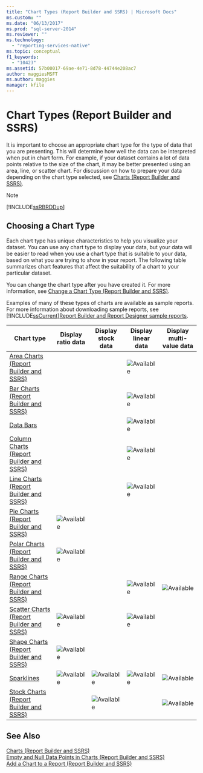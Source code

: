```yaml
---
title: "Chart Types (Report Builder and SSRS) | Microsoft Docs"
ms.custom: ""
ms.date: "06/13/2017"
ms.prod: "sql-server-2014"
ms.reviewer: ""
ms.technology: 
  - "reporting-services-native"
ms.topic: conceptual
f1_keywords: 
  - "10423"
ms.assetid: 57b00017-69ae-4e71-8d78-44744e208ac7
author: maggiesMSFT
ms.author: maggies
manager: kfile
---
```

# Chart Types (Report Builder and SSRS)
  It is important to choose an appropriate chart type for the type of data that you are presenting. This will determine how well the data can be interpreted when put in chart form. For example, if your dataset contains a lot of data points relative to the size of the chart, it may be better presented using an area, line, or scatter chart. For discussion on how to prepare your data depending on the chart type selected, see [Charts &#40;Report Builder and SSRS&#41;](charts-report-builder-and-ssrs.md).  
  
> [!NOTE]  
>  [!INCLUDE[ssRBRDDup](../../includes/ssrbrddup-md.md)]  
  
## Choosing a Chart Type  
 Each chart type has unique characteristics to help you visualize your dataset. You can use any chart type to display your data, but your data will be easier to read when you use a chart type that is suitable to your data, based on what you are trying to show in your report. The following table summarizes chart features that affect the suitability of a chart to your particular dataset.  
  
 You can change the chart type after you have created it. For more information, see [Change a Chart Type &#40;Report Builder and SSRS&#41;](change-a-chart-type-report-builder-and-ssrs.md).  
  
 Examples of many of these types of charts are available as sample reports. For more information about downloading sample reports, see [!INCLUDE[ssCurrent](../../includes/sscurrent-md.md)][Report Builder and Report Designer sample reports](https://go.microsoft.com/fwlink/?LinkId=198283).  
  
|Chart type|Display ratio data|Display stock data|Display linear data|Display multi-value data|  
|----------------|------------------------|------------------------|-------------------------|-------------------------------|  
|[Area Charts &#40;Report Builder and SSRS&#41;](area-charts-report-builder-and-ssrs.md)|||![Available](../media/greencheck.gif "Available")||  
|[Bar Charts &#40;Report Builder and SSRS&#41;](bar-charts-report-builder-and-ssrs.md)|||![Available](../media/greencheck.gif "Available")||  
|[Data Bars](sparklines-and-data-bars-report-builder-and-ssrs.md)|||![Available](../media/greencheck.gif "Available")||  
|[Column Charts &#40;Report Builder and SSRS&#41;](column-charts-report-builder-and-ssrs.md)|||![Available](../media/greencheck.gif "Available")||  
|[Line Charts &#40;Report Builder and SSRS&#41;](line-charts-report-builder-and-ssrs.md)|||![Available](../media/greencheck.gif "Available")||  
|[Pie Charts &#40;Report Builder and SSRS&#41;](pie-charts-report-builder-and-ssrs.md)|![Available](../media/greencheck.gif "Available")||||  
|[Polar Charts &#40;Report Builder and SSRS&#41;](polar-charts-report-builder-and-ssrs.md)|![Available](../media/greencheck.gif "Available")||||  
|[Range Charts &#40;Report Builder and SSRS&#41;](range-charts-report-builder-and-ssrs.md)|||![Available](../media/greencheck.gif "Available")|![Available](../media/greencheck.gif "Available")|  
|[Scatter Charts &#40;Report Builder and SSRS&#41;](scatter-charts-report-builder-and-ssrs.md)|![Available](../media/greencheck.gif "Available")||![Available](../media/greencheck.gif "Available")||  
|[Shape Charts &#40;Report Builder and SSRS&#41;](shape-charts-report-builder-and-ssrs.md)|![Available](../media/greencheck.gif "Available")||||  
|[Sparklines](sparklines-and-data-bars-report-builder-and-ssrs.md)|![Available](../media/greencheck.gif "Available")|![Available](../media/greencheck.gif "Available")|![Available](../media/greencheck.gif "Available")|![Available](../media/greencheck.gif "Available")|  
|[Stock Charts &#40;Report Builder and SSRS&#41;](stock-charts-report-builder-and-ssrs.md)||![Available](../media/greencheck.gif "Available")||![Available](../media/greencheck.gif "Available")|  
  
## See Also  
 [Charts &#40;Report Builder and SSRS&#41;](charts-report-builder-and-ssrs.md)   
 [Empty and Null Data Points in Charts &#40;Report Builder and SSRS&#41;](empty-and-null-data-points-in-charts-report-builder-and-ssrs.md)   
 [Add a Chart to a Report &#40;Report Builder and SSRS&#41;](add-a-chart-to-a-report-report-builder-and-ssrs.md)  
  
  
